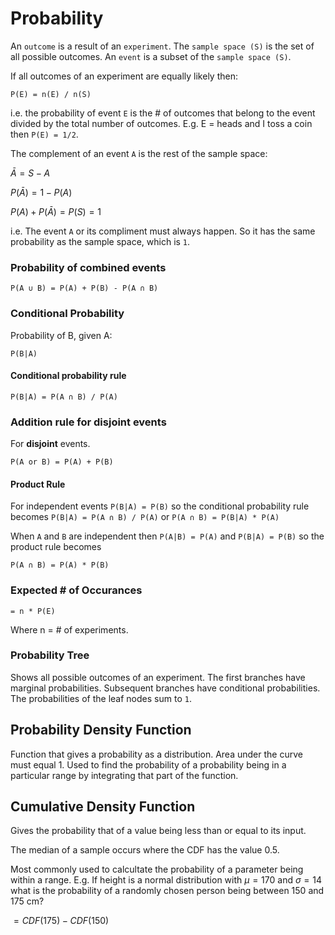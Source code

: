 Probability
=====

An `outcome` is a result of an `experiment`. The `sample space (S)` is the set of all possible outcomes. An `event` is a subset of the `sample space (S)`.

If all outcomes of an experiment are equally likely then:

    P(E) = n(E) / n(S)

i.e. the probability of event `E` is the # of outcomes that belong to the event divided by the total number of outcomes. E.g. E = heads and I toss a coin then `P(E) = 1/2`.

The complement of an event `A` is the rest of the sample space:

$\bar{A} = S - A$

$P(\bar{A}) = 1 - P(A)$

$P(A) + P(\bar{A}) = P(S) = 1$

i.e. The event `A` or its compliment must always happen. So it has the same probability as the sample space, which is `1`.

### Probability of combined events

    P(A ∪ B) = P(A) + P(B) - P(A ∩ B)

### Conditional Probability

Probability of B, given A:

    P(B|A)

#### Conditional probability rule

    P(B|A) = P(A ∩ B) / P(A)

### Addition rule for disjoint events

For **disjoint** events.

    P(A or B) = P(A) + P(B)

#### Product Rule

For independent events `P(B|A) = P(B)` so the conditional probability rule becomes `P(B|A) = P(A ∩ B) / P(A)` or `P(A ∩ B) = P(B|A) * P(A)`

When `A` and `B` are independent then `P(A|B) = P(A)` and `P(B|A) = P(B)` so the product rule becomes

    P(A ∩ B) = P(A) * P(B)

### Expected # of Occurances

    = n * P(E)

Where n = # of experiments.

### Probability Tree

Shows all possible outcomes of an experiment. The first branches have marginal probabilities. Subsequent branches have conditional probabilities. The probabilities of the leaf nodes sum to `1`.

## Probability Density Function

Function that gives a probability as a distribution. Area under the curve must equal 1. Used to find the probability of a probability being in a particular range by integrating that part of the function. 

## Cumulative Density Function

Gives the probability that of a value being less than or equal to its input. 

The median of a sample occurs where the CDF has the value $0.5$. 

Most commonly used to calcultate the probability of a parameter being within a range. E.g. If height is a normal distribution with $\mu = 170$ and $\sigma = 14$ what is the probability of a randomly chosen person being between $150$ and $175$ cm?

$= CDF(175) - CDF(150)$
